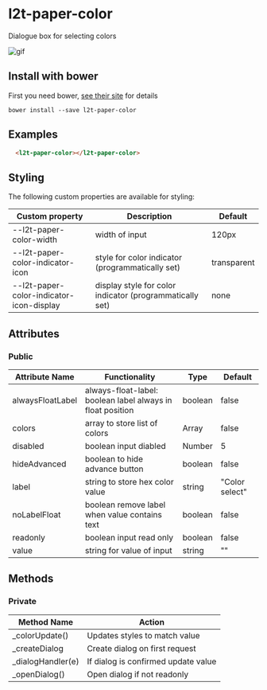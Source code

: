 # l2t-paper-color
Dialogue box for selecting colors

![gif](https://lh3.googleusercontent.com/-PwDk7mMnViE/WTHg2YVFCZI/AAAAAAAAdw4/V8CDBow09tcJMogh3EYGQsMQrMDLxxtkQCL0B/h296/2017-06-02.gif)

## Install with bower

First you need bower, [see their site](http://bower.io/) for details 

```
bower install --save l2t-paper-color
```

## Examples

<!---
```
<custom-element-demo>
  <template>
    <script src="../webcomponentsjs/webcomponents-lite.js"></script>
    <link rel="import" href="l2t-paper-color.html">
	 <next-code-block></next-code-block>
  </template>
</custom-element-demo>
```
-->
```html
  <l2t-paper-color></l2t-paper-color>
```
  
## Styling

The following custom properties are available for styling:

| Custom property | Description | Default |
|----------------|-------------|-------------|
| --l2t-paper-color-width | width of input	 | 120px |
| --l2t-paper-color-indicator-icon | style for color indicator (programmatically set) | transparent |
| --l2t-paper-color-indicator-icon-display | display style for color indicator (programmatically set) | none |

## Attributes

### Public

| Attribute Name | Functionality | Type | Default |
|----------------|-------------|-------------|-------------|
| alwaysFloatLabel | always-float-label: boolean label always in float position | boolean  | false |
| colors | array to store list of colors | Array | false |
| disabled | boolean input diabled | Number | 5 |
| hideAdvanced | boolean to hide advance button | boolean | false |
| label | string to store hex color value | string | "Color select" |
| noLabelFloat | boolean remove label when value contains text | boolean  | false |
| readonly | boolean input read only | boolean | false |
| value | string for value of input | string | "" |

## Methods

### Private

| Method Name | Action |
|----------------|-------------|
| _colorUpdate() | Updates styles to match value |
| _createDialog | Create dialog on first request |
| _dialogHandler(e) | If dialog is confirmed update value |
| _openDialog() | Open dialog if not readonly |
